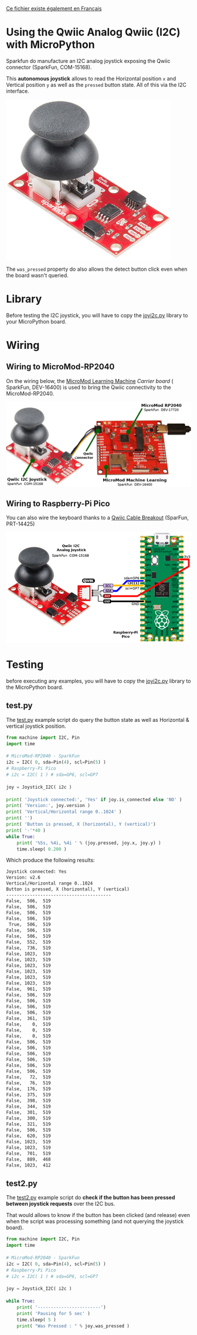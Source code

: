 [Ce fichier existe également en Français](readme.md)

# Using the Qwiic Analog Qwiic (I2C) with MicroPython

Sparkfun do manufacture an I2C analog joystick exposing the Qwiic connector (SparkFun, COM-15168).

This __autonomous joystick__  allows to read the Horizontal position `x` and Vertical position `y` as well as the `pressed` button state. All of this via the I2C interface.

![SparkFun Qwiic I2C Joystick](docs/_static/Joystick-Qwiic.jpg)

The `was_pressed` property do also allows the detect button click even when the board wasn't queried.


# Library

Before testing the I2C joystick, you will have to copy the [joyi2c.py](lib/joyi2c.py) library to your MicroPython board.


# Wiring

## Wiring to MicroMod-RP2040

On the wiring below, the [MicroMod Learning Machine](https://www.sparkfun.com/products/16400) _Carrier board_ ( SparkFun,  DEV-16400) is used to bring the Qwiic connectivity to the MicroMod-RP2040.

![Qwiic Joystick to MicroMod RP2040](docs/_static/joystick-to-micromod-rp2040.jpg)

## Wiring to Raspberry-Pi Pico

You can also wire the keyboard thanks to a [Qwiic Cable Breakout](https://www.sparkfun.com/products/14425) (SparFun, PRT-14425)

![Qwiic Joystick to Raspberry-Pi Pico](docs/_static/joystick-to-pico.jpg)

# Testing

before executing any examples, you will have to copy the [joyi2c.py](lib/joyi2c.py) library to the MicroPython board.

## test.py

The [test.py](examples/test.py) example script do query the button state as well as Horizontal & vertical joystick position.

``` python
from machine import I2C, Pin
import time

# MicroMod-RP2040 - SparkFun
i2c = I2C( 0, sda=Pin(4), scl=Pin(5) )
# Raspberry-Pi Pico
# i2c = I2C( 1 ) # sda=GP6, scl=GP7

joy = Joystick_I2C( i2c )

print( 'Joystick connected:', 'Yes' if joy.is_connected else 'NO' )
print( 'Version:', joy.version )
print( 'Vertical/Horizontal range 0..1024' )
print( '')
print( 'Button is pressed, X (horizontal), Y (vertical)')
print( '-'*40 )
while True:
	print( '%5s, %4i, %4i ' % (joy.pressed, joy.x, joy.y) )
	time.sleep( 0.200 )
```

Which produce the following results:

```
Joystick connected: Yes
Version: v2.6
Vertical/Horizontal range 0..1024
Button is pressed, X (horizontal), Y (vertical)
----------------------------------------
False,  506,  519
False,  506,  519
False,  506,  519
False,  506,  519
 True,  506,  519
False,  506,  519
False,  506,  519
False,  552,  519
False,  736,  519
False, 1023,  519
False, 1023,  519
False, 1023,  519
False, 1023,  519
False, 1023,  519
False, 1023,  519
False,  961,  519
False,  506,  519
False,  506,  519
False,  506,  519
False,  506,  519
False,  361,  519
False,    0,  519
False,    0,  519
False,    0,  519
False,  506,  519
False,  506,  519
False,  506,  519
False,  506,  519
False,  506,  519
False,  506,  519
False,   72,  519
False,   76,  519
False,  176,  519
False,  375,  519
False,  398,  519
False,  344,  519
False,  301,  519
False,  300,  519
False,  321,  519
False,  506,  519
False,  620,  519
False, 1023,  519
False, 1023,  519
False,  701,  519
False,  889,  468
False, 1023,  412
```

## test2.py

The [test2.py](examples/test2.py) example script do __check if the button has been pressed between joystick requests__ over the I2C bus.

That would allows to know if the button has been clicked (and release) even when the script was processing something (and not querying the joystick board).

``` python
from machine import I2C, Pin
import time

# MicroMod-RP2040 - SparkFun
i2c = I2C( 0, sda=Pin(4), scl=Pin(5) )
# Raspberry-Pi Pico
# i2c = I2C( 1 ) # sda=GP6, scl=GP7

joy = Joystick_I2C( i2c )

while True:
	print( '------------------------')
	print( 'Pausing for 5 sec' )
	time.sleep( 5 )
	print( "Was Pressed : " % joy.was_pressed )
```
